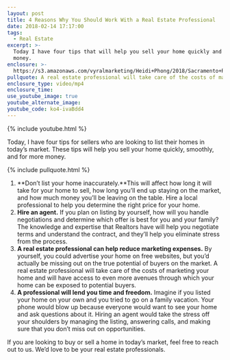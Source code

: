 ```yaml
---
layout: post
title: 4 Reasons Why You Should Work With a Real Estate Professional
date: 2018-02-14 17:17:00
tags:
  - Real Estate
excerpt: >-
  Today I have four tips that will help you sell your home quickly and for more
  money.
enclosure: >-
  https://s3.amazonaws.com/vyralmarketing/Heidi+Phong/2018/Sacramento+Real+Estate-+4+Seller+Tips.mp4
pullquote: A real estate professional will take care of the costs of marketing your home.
enclosure_type: video/mp4
enclosure_time:
use_youtube_image: true
youtube_alternate_image:
youtube_code: ko4-ivaBdd4
---
```


{% include youtube.html %}

Today, I have four tips for sellers who are looking to list their homes in today’s market. These tips will help you sell your home quickly, smoothly, and for more money.

{% include pullquote.html %}

1. **Don’t list your home inaccurately.**This will affect how long it will take for your home to sell, how long you’ll end up staying on the market, and how much money you’ll be leaving on the table. Hire a local professional to help you determine the right price for your home.
2. **Hire an agent.** If you plan on listing by yourself, how will you handle negotiations and determine which offer is best for you and your family? The knowledge and expertise that Realtors have will help you negotiate terms and understand the contract, and they’ll help you eliminate stress from the process.
3. **A real estate professional can help reduce marketing expenses.** By yourself, you could advertise your home on free websites, but you’d actually be missing out on the true potential of buyers on the market. A real estate professional will take care of the costs of marketing your home and will have access to even more avenues through which your home can be exposed to potential buyers.
4. **A professional will lend you time and freedom.** Imagine if you listed your home on your own and you tried to go on a family vacation. Your phone would blow up because everyone would want to see your home and ask questions about it. Hiring an agent would take the stress off your shoulders by managing the listing, answering calls, and making sure that you don’t miss out on opportunities.

If you are looking to buy or sell a home in today’s market, feel free to reach out to us. We’d love to be your real estate professionals.